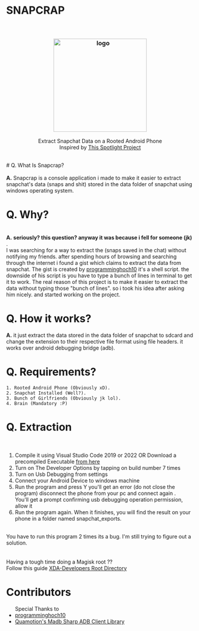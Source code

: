 # SNAPCRAP
<br>

<h3 align="center"><img src="https://user-images.githubusercontent.com/54115104/91619952-3d89dc80-e997-11ea-9411-b729c3d49eb4.png" alt="logo" height="250px"></h3>
<p align="center">
Extract Snapchat Data on a Rooted Android Phone <br>
Inspired by <a href="https://github.com/V3rB0se/Spotlighter">This Spotlight Project</a>
</p>
<br>
# Q. What Is Snapcrap?
<br>
<br>
   <b>A.</b> Snapcrap is a console application i made to make it easier to extract snapchat's data (snaps and shit) stored in the data folder of snapchat
     using windows operating system.
  
# Q. Why? 
<br>
   <b>A.</b> <b> seriously? this question? anyway it was because i fell for someone (jk) </b>. 
   <br> I was searching for a way to extract the (snaps saved in the chat) without notifying my friends. after spending hours of browsing and searching through the
     internet i found a gist which claims to extract the data from snapchat. The gist is created by <a href="https://github.com/programminghoch10">programminghoch10</a>
     it's a shell script. the downside of his script is you have to type a bunch of lines in terminal to get it to work. The real reason of this project is to make it 
     easier to extract the data without typing those "bunch of lines".  so i took his idea after asking him nicely. and started working on the project.
  
# Q. How it works? <br>
   <b>A.</b> it just extract the data stored in the data folder of snapchat to sdcard and change the extension to their respective file format using file headers. it works over android debugging bridge (adb).
    <br>


# Q. Requirements? <br>
    1. Rooted Android Phone (Obviously xD).
    2. Snapchat Installed (Well?).
    3. Bunch of Girlfriends (Obviously jk lol).
    4. Brain (Mandatory :P)
    
# Q. Extraction
   <br>
   
   1. Compile it using Visual Studio Code 2019 or 2022 OR Download a precompiled Executable <a href="#">from here </a><br>
   2. Turn on The Developer Options by tapping on build number 7 times <br>
   3. Turn on Usb Debugging from settings <br>
   4. Connect your Android Device to windows machine <br>
   5. Run the program and press Y you'll get an error (do not close the program) disconnect the phone from your pc and connect again . <br> You'll get a prompt confirming usb debugging operation permission, allow it <br>
   6. Run the program again. When it finishes, you will find the result on your phone in a folder named snapchat_exports.
   <br>
   You have to run this program 2 times its a bug. I'm still trying to figure out a solution.
   <br>
   <br>
   <br>
Having a tough time doing a Magisk root ??
<br>
Follow this guide <a href="https://www.xda-developers.com/root/">XDA-Developers Root Directory</a>
<br>

# Contributors 
<ul>
Special Thanks to 
<li><a href="https://github.com/programminghoch10">programminghoch10</a></li>
<li><a href="https://github.com/quamotion/madb">Quamotion's Madb Sharp ADB Client Library</a></li>
</ul>
